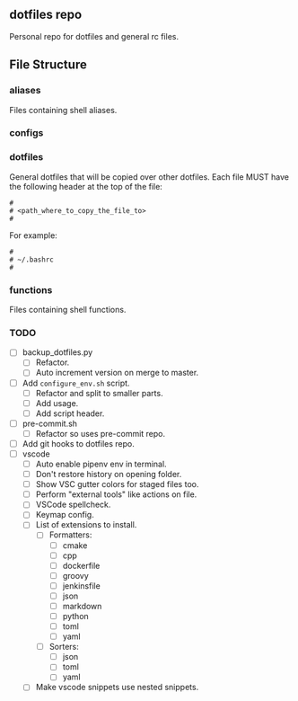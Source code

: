 ## dotfiles repo

Personal repo for dotfiles and general rc files.


## File Structure

### aliases

Files containing shell aliases.

### configs

### dotfiles

General dotfiles that will be copied over other dotfiles.
Each file MUST have the following header at the top of the file:
```
#
# <path_where_to_copy_the_file_to>
#
```
For example:
```
#
# ~/.bashrc
#
```

### functions

Files containing shell functions.

### TODO

- [ ] backup_dotfiles.py
  - [ ] Refactor.
  - [ ] Auto increment version on merge to master.
- [ ] Add `configure_env.sh` script.
  - [ ] Refactor and split to smaller parts.
  - [ ] Add usage.
  - [ ] Add script header.
- [ ] pre-commit.sh
  - [ ] Refactor so uses pre-commit repo.
- [ ] Add git hooks to dotfiles repo.
- [ ] vscode
  - [ ] Auto enable pipenv env in terminal.
  - [ ] Don't restore history on opening folder.
  - [ ] Show VSC gutter colors for staged files too.
  - [ ] Perform "external tools" like actions on file.
  - [ ] VSCode spellcheck.
  - [ ] Keymap config.
  - [ ] List of extensions to install.
    - [ ] Formatters:
      - [ ] cmake
      - [ ] cpp
      - [ ] dockerfile
      - [ ] groovy
      - [ ] jenkinsfile
      - [ ] json
      - [ ] markdown
      - [ ] python
      - [ ] toml
      - [ ] yaml
    - [ ] Sorters:
      - [ ] json
      - [ ] toml
      - [ ] yaml
  - [ ] Make vscode snippets use nested snippets.
